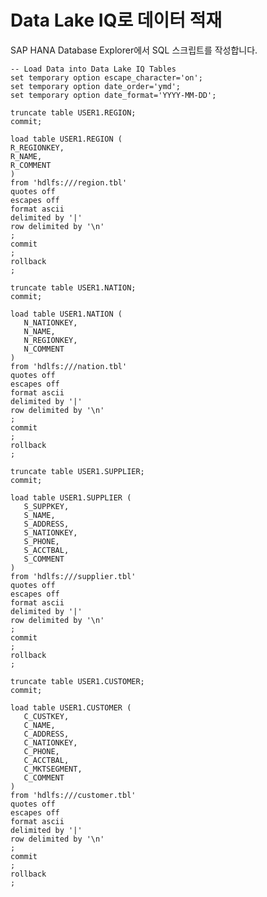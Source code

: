 # Data Lake IQ로 데이터 적재

SAP HANA Database Explorer에서 SQL 스크립트를 작성합니다.<br>

    -- Load Data into Data Lake IQ Tables
    set temporary option escape_character='on';
    set temporary option date_order='ymd';
    set temporary option date_format='YYYY-MM-DD';

    truncate table USER1.REGION;
    commit;

    load table USER1.REGION (
    R_REGIONKEY,
    R_NAME,
    R_COMMENT
    )
    from 'hdlfs:///region.tbl'
    quotes off
    escapes off
    format ascii
    delimited by '|'
    row delimited by '\n'
    ;
    commit
    ;
    rollback
    ;

    truncate table USER1.NATION;
    commit;

    load table USER1.NATION (
       N_NATIONKEY,
       N_NAME,
       N_REGIONKEY,
       N_COMMENT
    )
    from 'hdlfs:///nation.tbl'
    quotes off
    escapes off
    format ascii
    delimited by '|'
    row delimited by '\n'
    ;
    commit
    ;
    rollback
    ;

    truncate table USER1.SUPPLIER;
    commit;

    load table USER1.SUPPLIER (
       S_SUPPKEY,
       S_NAME,
       S_ADDRESS,
       S_NATIONKEY,
       S_PHONE,
       S_ACCTBAL,
       S_COMMENT
    )
    from 'hdlfs:///supplier.tbl'
    quotes off
    escapes off
    format ascii
    delimited by '|'
    row delimited by '\n'
    ;
    commit
    ;
    rollback
    ;

    truncate table USER1.CUSTOMER;
    commit;

    load table USER1.CUSTOMER (
       C_CUSTKEY,
       C_NAME,
       C_ADDRESS,
       C_NATIONKEY,
       C_PHONE,
       C_ACCTBAL,
       C_MKTSEGMENT,
       C_COMMENT            
    )
    from 'hdlfs:///customer.tbl'
    quotes off
    escapes off
    format ascii
    delimited by '|'
    row delimited by '\n'
    ;
    commit
    ;
    rollback
    ;
